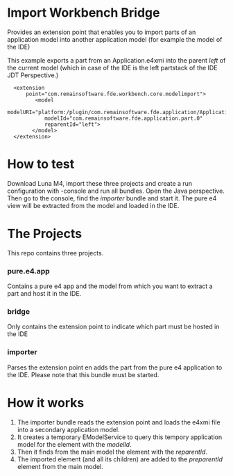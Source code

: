 Import Workbench Bridge
=======================

Provides an extension point that enables you to import parts of an application model into another application model (for example the model of the IDE)

This example exports a part from an Application.e4xmi into the parent _left_ of the current model (which in case of the IDE is the left partstack of the IDE JDT Perspective.)

      <extension
          point="com.remainsoftware.fde.workbench.core.modelimport">
             <model
                modelURI="platform:/plugin/com.remainsoftware.fde.application/Application.e4xmi"
                modelId="com.remainsoftware.fde.application.part.0"
                reparentId="left">
            </model>
      </extension>   

How to test
===========
Download Luna M4, import these three projects and create a run configuration with -console and run all bundles. Open the Java perspective. Then go to the console, find the _importer_ bundle and start it. The pure e4 view will be extracted from the model and loaded in the IDE.  



The Projects
============
This repo contains three projects. 

### pure.e4.app
Contains a pure e4 app and the model from which you want to extract a part and host it in the IDE.

### bridge
Only contains the extension point to indicate which part must be hosted in the IDE

### importer
Parses the extension point en adds the part from the pure e4 application to the IDE. Please note that this bundle must be started.


How it works
============
1. The importer bundle reads the extension point and loads the e4xmi file into a secondary application model. 
2. It creates a temporary EModelService to query this tempory application model for the element with the _modelId_. 
3. Then it finds from the main model the element with the _reparentId_.
4. The imported element (and all its children) are added to the _preparentId_ element from the main model.

